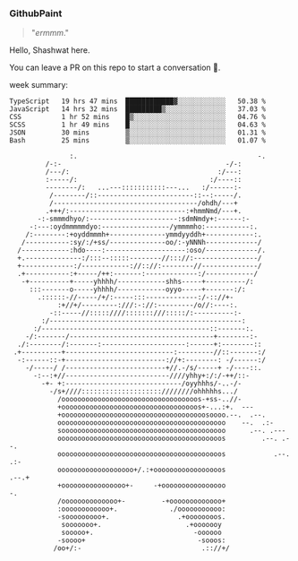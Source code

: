 
### GithubPaint

>"*ermmm*." 

Hello, Shashwat here.

You can leave a PR on this repo to start a conversation 🌝.

week summary: 
<!--START_SECTION:waka-->

```text
TypeScript   19 hrs 47 mins  ████████████▓░░░░░░░░░░░░   50.38 %
JavaScript   14 hrs 32 mins  █████████▒░░░░░░░░░░░░░░░   37.03 %
CSS          1 hr 52 mins    █▒░░░░░░░░░░░░░░░░░░░░░░░   04.76 %
SCSS         1 hr 49 mins    █░░░░░░░░░░░░░░░░░░░░░░░░   04.63 %
JSON         30 mins         ▒░░░░░░░░░░░░░░░░░░░░░░░░   01.31 %
Bash         25 mins         ▒░░░░░░░░░░░░░░░░░░░░░░░░   01.07 %
```

<!--END_SECTION:waka-->
   
	                            
			       :.                                             -.                  
             /-:-                                         -/-:                  
             /---/:                                     :/---:                  
             :-----/:                                 :/----::                  
             --------/:   ...---:::::::::::---...   :/------:-                  
              /--------/::------------------------::--:-----/.                  
              /------------------------------------/ohdh/---+                 
             .+++/:-----------------------------:+hmmNmd/---+.                 
           -:-smmmdhyo/:----------------------:sdmNmdy+:------:-               
         -:---:oydmmmmmdyo:-----------------/ymmmmho:-----------:.              
        /:--------:+oyddmmmh+--------------ymmdyyddh+------------:.             
       /-----------:sy/:/+ss/--------------oo/:-yNNNh-------------/             
      /------------:hdo----:--------------------:oso/-------------/.            
      +.--------------:/:::--:::::--------//::://:----------------/             
      +-------------:/------------://:://:--------//--------------/             
      .+-----------:+-----/++:-------:-------------:/------------/              
       -+----------+-----yhhhh/------------shhs-----+----------/:               
         :::-------o-----yhhhh/------------oyyo-----+-------:/:                 
           .::::::-//-----/+/:-----:::-------------:/-:://+-                   
                :+//+/---------:///:-://:---------/o//:----:.                   
              -::-----//:::::////:::::::///:::::/:----------:-                  
            :/------------------------------------------------:               
          :/------------------------------------------::-------:.               
        -/:-------/------------------------------------+--------:-              
      ./:--------/:-------:---------------------:------+:--------::             
     .+----------+---------------------------:---------//::-------:/            
      -:------::-+-------------------------://+:--------: -/------:/            
        -/-----/ /-------------------------+//.-/s/-----+ -/----::.             
          -:--:+//--------------------------////yhhy+:/:/-++/::-                
            -+- +:-----------------------------/oyyhhhs/-..-/-                  
              -/s+////::::::::::::::::::::////////ohhhhhs.../                   
                /oooooooooooooooooooooooooooooooooos-+ss-..//-                  
                +oooooooooooooooooooooooooooooooooos+-...:+.  ---               
                +oooooooooooooooooooooooooooooooooooosoooo.--.  .--.            
                oooooooooooooooooooooooooooooooooooooooooo    --.  .:-         
                sooooooooooooooooooooooooooooooooooooooooo      .--. .---    
                ooooooooooooooooooooooooooooooooooooooooos         .--. .--.    
                ooooooooooooooooooooooooooooooooooooooooos            .--. .:-  
                ooooooooooooooooooo+/.:+ooooooooooooooooos               .--.+  
                +oooooooooooooooo+-     -+oooooooooooooooo                  -.  
                /oooooooooooooo+-         -+ooooooooooooo+                      
                :oooooooooooo+.             ./ooooooooooo:                      
                -sooooooooo+.                 .+oooooooos.                      
                 sooooooo+.                     .+ooooooy                     
                 sooooo+.                         -oooooo                       
                -soooo+                            -sooos:                    
               /oo+/:-                              .:://+/
